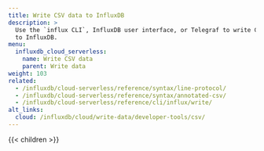 ```yaml
---
title: Write CSV data to InfluxDB
description: >
  Use the `influx CLI`, InfluxDB user interface, or Telegraf to write CSV data
  to InfluxDB.
menu:
  influxdb_cloud_serverless:
    name: Write CSV data
    parent: Write data
weight: 103
related:
  - /influxdb/cloud-serverless/reference/syntax/line-protocol/
  - /influxdb/cloud-serverless/reference/syntax/annotated-csv/
  - /influxdb/cloud-serverless/reference/cli/influx/write/
alt_links:
  cloud: /influxdb/cloud/write-data/developer-tools/csv/
---
```


{{< children >}}
